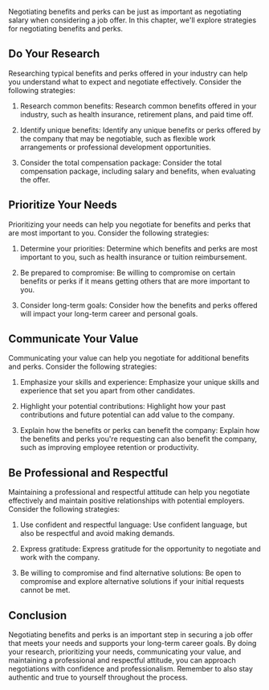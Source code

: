 
Negotiating benefits and perks can be just as important as negotiating salary when considering a job offer. In this chapter, we'll explore strategies for negotiating benefits and perks.

Do Your Research
----------------

Researching typical benefits and perks offered in your industry can help you understand what to expect and negotiate effectively. Consider the following strategies:

1. Research common benefits: Research common benefits offered in your industry, such as health insurance, retirement plans, and paid time off.

2. Identify unique benefits: Identify any unique benefits or perks offered by the company that may be negotiable, such as flexible work arrangements or professional development opportunities.

3. Consider the total compensation package: Consider the total compensation package, including salary and benefits, when evaluating the offer.

Prioritize Your Needs
---------------------

Prioritizing your needs can help you negotiate for benefits and perks that are most important to you. Consider the following strategies:

1. Determine your priorities: Determine which benefits and perks are most important to you, such as health insurance or tuition reimbursement.

2. Be prepared to compromise: Be willing to compromise on certain benefits or perks if it means getting others that are more important to you.

3. Consider long-term goals: Consider how the benefits and perks offered will impact your long-term career and personal goals.

Communicate Your Value
----------------------

Communicating your value can help you negotiate for additional benefits and perks. Consider the following strategies:

1. Emphasize your skills and experience: Emphasize your unique skills and experience that set you apart from other candidates.

2. Highlight your potential contributions: Highlight how your past contributions and future potential can add value to the company.

3. Explain how the benefits or perks can benefit the company: Explain how the benefits and perks you're requesting can also benefit the company, such as improving employee retention or productivity.

Be Professional and Respectful
------------------------------

Maintaining a professional and respectful attitude can help you negotiate effectively and maintain positive relationships with potential employers. Consider the following strategies:

1. Use confident and respectful language: Use confident language, but also be respectful and avoid making demands.

2. Express gratitude: Express gratitude for the opportunity to negotiate and work with the company.

3. Be willing to compromise and find alternative solutions: Be open to compromise and explore alternative solutions if your initial requests cannot be met.

Conclusion
----------

Negotiating benefits and perks is an important step in securing a job offer that meets your needs and supports your long-term career goals. By doing your research, prioritizing your needs, communicating your value, and maintaining a professional and respectful attitude, you can approach negotiations with confidence and professionalism. Remember to also stay authentic and true to yourself throughout the process.
